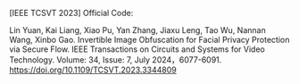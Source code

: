 [IEEE TCSVT 2023] Official Code: 

Lin Yuan, Kai Liang, Xiao Pu, Yan Zhang, Jiaxu Leng, Tao Wu, Nannan Wang, Xinbo Gao. Invertible Image Obfuscation for Facial Privacy Protection via Secure Flow. IEEE Transactions on Circuits and Systems for Video Technology. Volume: 34, Issue: 7, July 2024，6077-6091. https://doi.org/10.1109/TCSVT.2023.3344809